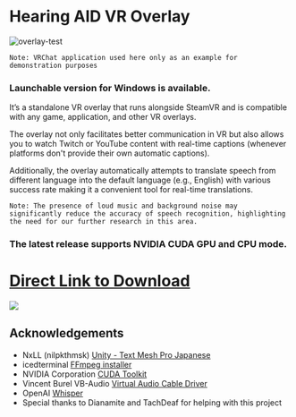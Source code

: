 # Hearing AID VR Overlay

![overlay-test](https://github.com/user-attachments/assets/dd779660-1255-4bef-94bf-c7082f068f50)

`Note: VRChat application used here only as an example for demonstration purposes`
### Launchable version for Windows is available. 
It’s a standalone VR overlay that runs alongside SteamVR and is compatible with any game, application, and other VR overlays. 

The overlay not only facilitates better communication in VR but also allows you to watch Twitch or YouTube content with real-time captions (whenever platforms don't provide their own automatic captions).

Additionally, the overlay automatically attempts to translate speech from different language into the default language (e.g., English) with various success rate making it a convenient tool for real-time translations.

`Note: The presence of loud music and background noise may significantly reduce the accuracy of speech recognition, highlighting the need for our further research in this area.`

### The latest release supports NVIDIA CUDA GPU and CPU mode.
# [Direct Link to Download](https://github.com/Vinventive/HEARING-AID-VR/releases/download/v0.0.2/Hearing-AID-VR-Package-Installer.7z)
<img src="https://count.getloli.com/@hearing-aid-vr-overlay?name=hearing-aid-vr-overlay&theme=booru-lewd&padding=7&offset=0&align=top&scale=1.5&pixelated=1&darkmode=auto" />

## Acknowledgements
- NxLL (nilpkthmsk) [Unity - Text Mesh Pro Japanese](https://github.com/nilpkthmsk/Unity_TMP_Japanese)
- icedterminal [FFmpeg installer](https://github.com/icedterminal/ffmpeg-installer)
- NVIDIA Corporation [CUDA Toolkit](https://developer.nvidia.com/cuda-12-4-1-download-archive)
- Vincent Burel VB-Audio [Virtual Audio Cable Driver](http://www.vb-cable.com/)
- OpenAI [Whisper](https://huggingface.co/openai/whisper-large-v3-turbo)
- Special thanks to Dianamite and TachDeaf for helping with this project
